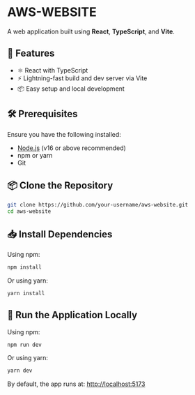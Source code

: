 # AWS-WEBSITE

A web application built using **React**, **TypeScript**, and **Vite**.

## 🚀 Features

- ⚛️ React with TypeScript  
- ⚡ Lightning-fast build and dev server via Vite  
- 📦 Easy setup and local development  

## 🛠️ Prerequisites

Ensure you have the following installed:

- [Node.js](https://nodejs.org/) (v16 or above recommended)
- npm or yarn
- Git

## 📦 Clone the Repository

```bash
git clone https://github.com/your-username/aws-website.git
cd aws-website
```

## 📥 Install Dependencies

Using npm:

```bash
npm install
```

Or using yarn:

```bash
yarn install
```

## 🚀 Run the Application Locally

Using npm:

```bash
npm run dev
```

Or using yarn:

```bash
yarn dev
```

By default, the app runs at: [http://localhost:5173](http://localhost:5173)



